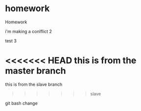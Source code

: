 # homework
Homework

i'm making a conlflict
2

test 3

<<<<<<< HEAD
this is from the master branch
=======
this is from the slave branch
>>>>>>> slave

git bash change
